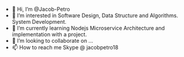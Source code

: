 - 👋 Hi, I’m @Jacob-Petro
- 👀 I’m interested in Software Design, Data Structure and Algorithms. System Development.
- 🌱 I’m currently learning Nodejs Microservice Architecture and implementation with a project.
- 💞️ I’m looking to collaborate on ...
- 📫 How to reach me Skype @ jacobpetro18

<!---
Jacob-Petro/Jacob-Petro is a ✨ special ✨ repository because its `README.md` (this file) appears on your GitHub profile.
You can click the Preview link to take a look at your changes.
--->
